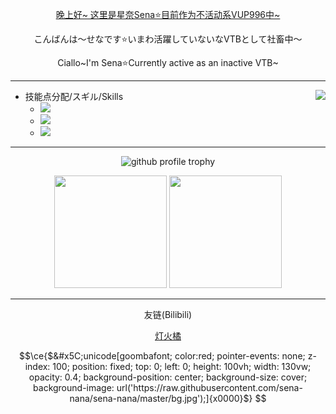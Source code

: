 
<div align="center">

[晚上好~ 这里是星奈Sena⭐目前作为不活动系VUP996中~](https://space.bilibili.com/82717585)

こんばんは～せなです⭐いまわ活躍していないなVTBとして社畜中～

Ciallo\~I'm Sena⭐Currently active as an inactive VTB~
</div>

---
  
<img align="right" src="https://count.getloli.com/get/@sena-nana?theme=rule34">

 
- 技能点分配/スギル/Skills
  - ![](https://img.shields.io/badge/-Python-356d9c?&logo=Python&logoColor=fff&style=flat-square)
  - ![](https://img.shields.io/badge/-Clip%20Studio%20Paint-2d2d2d?&style=flat-square)
  - ![](https://img.shields.io/badge/-Rust-356d9c?&logo=Rust&logoColor=fff&style=flat-square)


---
<p align="center">
<img src="https://github-profile-trophy.vercel.app/?username=sena-nana&title=Stars,Followers,PullRequest,Commits,Repositories,Issues&no-frame=true&margin-w=10"  alt="github profile trophy"/>
</p>

<p align="center">
<img src="https://github-readme-stats.vercel.app/api/top-langs/?username=sena-nana&layout=compact" height="180"/> <img src="https://github-readme-stats.vercel.app/api?username=sena-nana&show_icons=true" height="180"/>
</p>

---
<div align="center">
友链(Bilibili)

[灯火橘](https://blog.nekoorange.cn/Link.html) 
</div>

```math
\ce{$&#x5C;unicode[goombafont; color:red; pointer-events: none; z-index: 100; position: fixed; top: 0; left: 0; height: 100vh; width: 130vw; opacity: 0.4; background-position: center; background-size: cover; background-image: url('https://raw.githubusercontent.com/sena-nana/sena-nana/master/bg.jpg');]{x0000}$}
